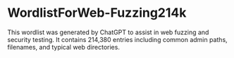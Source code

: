 # WordlistForWeb-Fuzzing214k
This wordlist was generated by ChatGPT to assist in web fuzzing and security testing. 
It contains 214,380 entries including common admin paths, filenames, and typical web directories.
